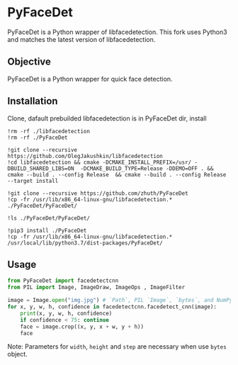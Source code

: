 # PyFaceDet
PyFaceDet is a Python wrapper of libfacedetection. This fork uses Python3 and matches the latest version of libfacedetection.

## Objective

PyFaceDet is a Python wrapper for quick face detection.

## Installation

Clone, dafault prebuilded libfacedetection is in PyFaceDet dir, install
```
!rm -rf ./libfacedetection
!rm -rf ./PyFaceDet

!git clone --recursive https://github.com/OlegJakushkin/libfacedetection
!cd libfacedetection && cmake -DCMAKE_INSTALL_PREFIX=/usr/ -DBUILD_SHARED_LIBS=ON  -DCMAKE_BUILD_TYPE=Release -DDEMO=OFF . &&    cmake --build . --config Release  && cmake --build . --config Release --target install

!git clone --recursive https://github.com/zhuth/PyFaceDet
!cp -fr /usr/lib/x86_64-linux-gnu/libfacedetection.* ./PyFaceDet/PyFaceDet/

!ls ./PyFaceDet/PyFaceDet/

!pip3 install ./PyFaceDet
!cp -fr /usr/lib/x86_64-linux-gnu/libfacedetection.* /usr/local/lib/python3.7/dist-packages/PyFaceDet/
```

## Usage

```python
from PyFaceDet import facedetectcnn
from PIL import Image, ImageDraw, ImageOps , ImageFilter

image = Image.open("img.jpg") # `Path`, PIL `Image`, `bytes`, and NumPy `Array` in BGR format are all compatible
for x, y, w, h, confidence in facedetectcnn.facedetect_cnn(image):
    print(x, y, w, h, confidence)
    if confidence < 75: continue
    face = image.crop((x, y, x + w, y + h))
    face
```

Note: Parameters for `width`, `height` and `step` are necessary when use `bytes` object.
